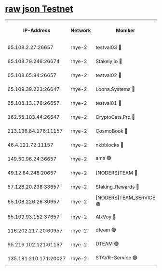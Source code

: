 
[raw json Testnet](https://rpc-check.quickt.stavr.tech/quickt/rpc-quickt-result.json)
=


<table><tr><th>IP-Address</th><th>Network</th><th>Moniker</th><th>Latest Block Height</th><th>Earliest Block Height</th><th>Catching Up</th><th>Tx Index</th><th>Voting Power</th><th>Scan Time</th></tr><tr><td>65.108.2.27:26657</td><td>rhye-2</td><td>testval03 🔴</td><td>951412</td><td>1</td><td>False</td><td>on</td><td>11002050</td><td>2024-02-24T00:49:36.598156970UTC</td></tr><tr><td>65.108.79.246:26674</td><td>rhye-2</td><td>Stakely.io 🔴</td><td>951412</td><td>1</td><td>False</td><td>on</td><td>10010</td><td>2024-02-24T00:49:39.099019762UTC</td></tr><tr><td>65.108.65.94:26657</td><td>rhye-2</td><td>testval02 🔴</td><td>951413</td><td>1</td><td>False</td><td>on</td><td>11002050</td><td>2024-02-24T00:49:42.006326718UTC</td></tr><tr><td>65.109.39.223:26647</td><td>rhye-2</td><td>Loona.Systems 🔴</td><td>951413</td><td>1</td><td>False</td><td>off</td><td>86949</td><td>2024-02-24T00:49:45.129988089UTC</td></tr><tr><td>65.108.13.176:26657</td><td>rhye-2</td><td>testval01 🔴</td><td>951413</td><td>1</td><td>False</td><td>on</td><td>13082010</td><td>2024-02-24T00:49:45.994675843UTC</td></tr><tr><td>162.55.103.44:26647</td><td>rhye-2</td><td>CryptoCats.Pro 🔴</td><td>951418</td><td>1</td><td>False</td><td>off</td><td>9999</td><td>2024-02-24T00:50:18.392878610UTC</td></tr><tr><td>213.136.84.176:11157</td><td>rhye-2</td><td>CosmoBook 🔴</td><td>951417</td><td>65301</td><td>False</td><td>off</td><td>1528057</td><td>2024-02-24T00:50:11.956046653UTC</td></tr><tr><td>46.4.121.72:11157</td><td>rhye-2</td><td>nkbblocks 🔴</td><td>951410</td><td>70101</td><td>False</td><td>off</td><td>81491</td><td>2024-02-24T00:49:29.597325039UTC</td></tr><tr><td>149.50.96.24:36657</td><td>rhye-2</td><td>ams 🟢</td><td>951415</td><td>133501</td><td>False</td><td>on</td><td>0</td><td>2024-02-24T00:50:01.410059486UTC</td></tr><tr><td>49.12.84.248:20657</td><td>rhye-2</td><td>[NODERS]TEAM 🔴</td><td>951415</td><td>146001</td><td>False</td><td>on</td><td>59690</td><td>2024-02-24T00:49:58.953262834UTC</td></tr><tr><td>57.128.20.238:33657</td><td>rhye-2</td><td>Staking_Rewards 🔴</td><td>951413</td><td>149101</td><td>False</td><td>on</td><td>9900</td><td>2024-02-24T00:49:44.740127424UTC</td></tr><tr><td>65.108.226.26:30657</td><td>rhye-2</td><td>[NODERS]TEAM_SERVICE 🟢</td><td>951413</td><td>241501</td><td>False</td><td>on</td><td>0</td><td>2024-02-24T00:49:45.565073250UTC</td></tr><tr><td>65.109.93.152:37657</td><td>rhye-2</td><td>AlxVoy 🔴</td><td>951411</td><td>315173</td><td>False</td><td>on</td><td>143351</td><td>2024-02-24T00:49:34.175198242UTC</td></tr><tr><td>116.202.217.20:60957</td><td>rhye-2</td><td>dteam 🟢</td><td>951413</td><td>421794</td><td>False</td><td>on</td><td>0</td><td>2024-02-24T00:49:42.314898443UTC</td></tr><tr><td>95.216.102.121:61157</td><td>rhye-2</td><td>DTEAM 🟢</td><td>946425</td><td>945401</td><td>False</td><td>on</td><td>0</td><td>2024-02-24T00:49:39.446652938UTC</td></tr><tr><td>135.181.210.171:20027</td><td>rhye-2</td><td>STAVR-Service 🟢</td><td>951414</td><td>949001</td><td>False</td><td>on</td><td>0</td><td>2024-02-24T00:49:56.558150718UTC</td></tr></table>